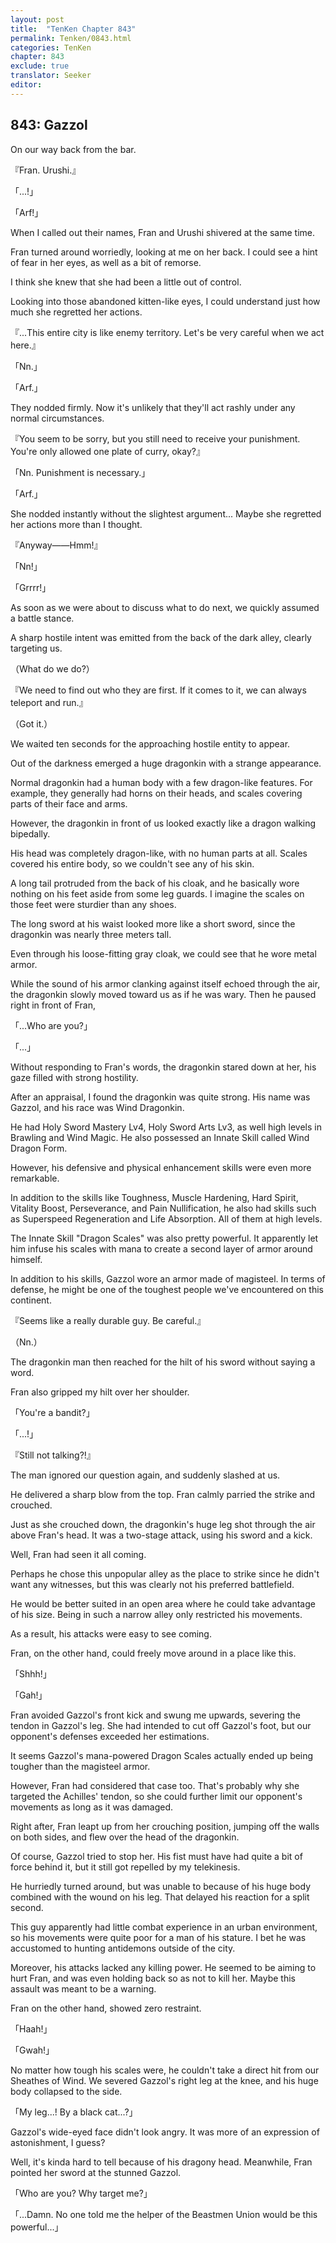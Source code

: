 ```yaml
---
layout: post
title:  "TenKen Chapter 843"
permalink: Tenken/0843.html
categories: TenKen
chapter: 843
exclude: true
translator: Seeker
editor: 
---
```

<h2>843: Gazzol</h2>

On our way back from the bar.

『Fran. Urushi.』

「...!」

「Arf!」

When I called out their names, Fran and Urushi shivered at the same time.

Fran turned around worriedly, looking at me on her back. I could see a hint of fear in her eyes, as well as a bit of remorse.

I think she knew that she had been a little out of control.

Looking into those abandoned kitten-like eyes, I could understand just how much she regretted her actions.

『...This entire city is like enemy territory. Let's be very careful when we act here.』

「Nn.」

「Arf.」

They nodded firmly. Now it's unlikely that they'll act rashly under any normal circumstances.

『You seem to be sorry, but you still need to receive your punishment. You're only allowed one plate of curry, okay?』

「Nn. Punishment is necessary.」

「Arf.」

She nodded instantly without the slightest argument... Maybe she regretted her actions more than I thought.

『Anyway――Hmm!』

「Nn!」

「Grrrr!」

As soon as we were about to discuss what to do next, we quickly assumed a battle stance.

A sharp hostile intent was emitted from the back of the dark alley, clearly targeting us.

（What do we do?）

『We need to find out who they are first. If it comes to it, we can always teleport and run.』

（Got it.）

We waited ten seconds for the approaching hostile entity to appear.

Out of the darkness emerged a huge dragonkin with a strange appearance.

Normal dragonkin had a human body with a few dragon-like features. For example, they generally had horns on their heads, and scales covering parts of their face and arms.

However, the dragonkin in front of us looked exactly like a dragon walking bipedally.

His head was completely dragon-like, with no human parts at all. Scales covered his entire body, so we couldn't see any of his skin.

A long tail protruded from the back of his cloak, and he basically wore nothing on his feet aside from some leg guards. I imagine the scales on those feet were sturdier than any shoes.

The long sword at his waist looked more like a short sword, since the dragonkin was nearly three meters tall.

Even through his loose-fitting gray cloak, we could see that he wore metal armor.

While the sound of his armor clanking against itself echoed through the air, the dragonkin slowly moved toward us as if he was wary. Then he paused right in front of Fran,

「...Who are you?」

「...」

Without responding to Fran's words, the dragonkin stared down at her, his gaze filled with strong hostility.

After an appraisal, I found the dragonkin was quite strong. His name was Gazzol, and his race was Wind Dragonkin.

He had Holy Sword Mastery Lv4, Holy Sword Arts Lv3, as well high levels in Brawling and Wind Magic. He also possessed an Innate Skill called Wind Dragon Form.

However, his defensive and physical enhancement skills were even more remarkable.

In addition to the skills like Toughness, Muscle Hardening, Hard Spirit, Vitality Boost, Perseverance, and Pain Nullification, he also had skills such as Superspeed Regeneration and Life Absorption. All of them at high levels.

The Innate Skill "Dragon Scales" was also pretty powerful. It apparently let him infuse his scales with mana to create a second layer of armor around himself.

In addition to his skills, Gazzol wore an armor made of magisteel. In terms of defense, he might be one of the toughest people we've encountered on this continent.

『Seems like a really durable guy. Be careful.』

（Nn.）

The dragonkin man then reached for the hilt of his sword without saying a word.

Fran also gripped my hilt over her shoulder.

「You're a bandit?」

「...!」

『Still not talking?!』

The man ignored our question again, and suddenly slashed at us.

He delivered a sharp blow from the top. Fran calmly parried the strike and crouched.

Just as she crouched down, the dragonkin's huge leg shot through the air above Fran's head. It was a two-stage attack, using his sword and a kick.

Well, Fran had seen it all coming.

Perhaps he chose this unpopular alley as the place to strike since he didn't want any witnesses, but this was clearly not his preferred battlefield.

He would be better suited in an open area where he could take advantage of his size. Being in such a narrow alley only restricted his movements.

As a result, his attacks were easy to see coming.

Fran, on the other hand, could freely move around in a place like this.

「Shhh!」

「Gah!」

Fran avoided Gazzol's front kick and swung me upwards, severing the tendon in Gazzol's leg. She had intended to cut off Gazzol's foot, but our opponent's defenses exceeded her estimations.

It seems Gazzol's mana-powered Dragon Scales actually ended up being tougher than the magisteel armor.

However, Fran had considered that case too. That's probably why she targeted the Achilles' tendon, so she could further limit our opponent's movements as long as it was damaged.

Right after, Fran leapt up from her crouching position, jumping off the walls on both sides, and flew over the head of the dragonkin.

Of course, Gazzol tried to stop her. His fist must have had quite a bit of force behind it, but it still got repelled by my telekinesis.

He hurriedly turned around, but was unable to because of his huge body combined with the wound on his leg. That delayed his reaction for a split second.

This guy apparently had little combat experience in an urban environment, so his movements were quite poor for a man of his stature. I bet he was accustomed to hunting antidemons outside of the city.

Moreover, his attacks lacked any killing power. He seemed to be aiming to hurt Fran, and was even holding back so as not to kill her. Maybe this assault was meant to be a warning.

Fran on the other hand, showed zero restraint.

「Haah!」

「Gwah!」

No matter how tough his scales were, he couldn't take a direct hit from our Sheathes of Wind. We severed Gazzol's right leg at the knee, and his huge body collapsed to the side.

「My leg...! By a black cat...?」

Gazzol's wide-eyed face didn't look angry. It was more of an expression of astonishment, I guess?

Well, it's kinda hard to tell because of his dragony head. Meanwhile, Fran pointed her sword at the stunned Gazzol.

「Who are you? Why target me?」

「...Damn. No one told me the helper of the Beastmen Union would be this powerful...」



